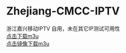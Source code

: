 # Zhejiang-CMCC-IPTV

浙江嘉兴移动IPTV 自用，未在其它IP测试可用性<br>
[点击下载m3u](https://raw.githubusercontent.com/Xuaner183/Zhejiang-CMCC-IPTV/refs/heads/main/Zhejiang-Jiaxing-CMCC-IPTV.m3u)<br>
[点击镜像下载m3u](https://gh-proxy.ygxz.in/https://raw.githubusercontent.com/Xuaner183/Zhejiang-CMCC-IPTV/refs/heads/main/Zhejiang-Jiaxing-CMCC-IPTV.m3u)
